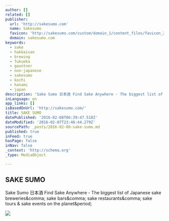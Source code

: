 ```yaml
---
author: []
related: []
publisher:
  url: 'http://sakesumo.com'
  name: Sakesumo
  favicon: 'http://sakesumo.com/custom/domain_1/content_files/favicon_2.ico'
  domain: sakesumo.com
keywords:
  - sake
  - hakkaisan
  - brewing
  - fukuoka
  - gauntner
  - non-japanese
  - sakesumo
  - kochi
  - hanami
  - japan
description: 'Sake Sumo 日本酒 Find Sake Anywhere - The biggest list of Japanese sake breweries, sake bars, sake restaurants, sake tours & sake events on the planet.'
inLanguage: en
app_links: []
isBasedOnUrl: 'http://sakesumo.com/'
title: SAKE SUMO
datePublished: '2016-02-08T06:39:47.518Z'
dateModified: '2016-02-07T23:48:44.279Z'
sourcePath: _posts/2016-02-08-sake-sumo.md
published: true
inFeed: true
hasPage: false
inNav: false
_context: 'http://schema.org'
_type: MediaObject

---
```

<article style=""><h1>SAKE SUMO</h1><p>Sake Sumo 日本酒 Find Sake Anywhere - The biggest list of Japanese sake breweries&amp;comma; sake bars&amp;comma; sake restaurants&amp;comma; sake tours &amp; sake events on the planet&amp;period;</p><img src="http://sakesumo.com/custom/domain_1/image_files/sitemgr_photo_260.jpg" /></article>